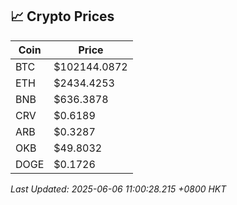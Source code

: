 ## 📈 Crypto Prices

| Coin | Price |
| ---- | ----- |
| BTC | $102144.0872 |
| ETH | $2434.4253 |
| BNB | $636.3878 |
| CRV | $0.6189 |
| ARB | $0.3287 |
| OKB | $49.8032 |
| DOGE | $0.1726 |

_Last Updated: 2025-06-06 11:00:28.215 +0800 HKT_